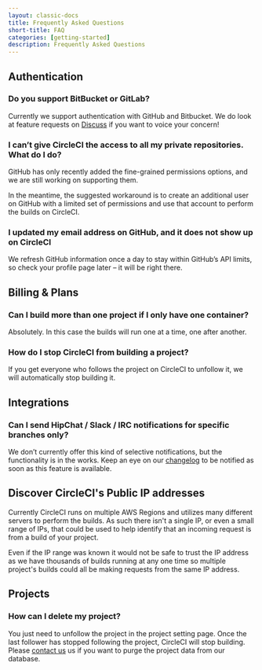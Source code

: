 ```yaml
---
layout: classic-docs
title: Frequently Asked Questions
short-title: FAQ
categories: [getting-started]
description: Frequently Asked Questions
---
```


## Authentication

### Do you support BitBucket or GitLab?
Currently we support authentication with GitHub and Bitbucket. We do look at feature requests on [Discuss](https://discuss.circleci.com/) if you want to voice your concern!

### I can’t give CircleCI the access to all my private repositories. What do I do?
GitHub has only recently added the fine-grained permissions options, and
we are still working on supporting them.

In the meantime, the suggested workaround is to create an additional
user on GitHub with a limited set of permissions and use that account to
perform the builds on CircleCI.

### I updated my email address on GitHub, and it does not show up on CircleCI
We refresh GitHub information once a day to stay within GitHub’s API
limits, so check your profile page later – it will be right there.

## Billing & Plans
### Can I build more than one project if I only have one container?
Absolutely. In this case the builds will run one at a time, one after
another.

### How do I stop CircleCI from building a project?
If you get everyone who follows the project on CircleCI to unfollow it, we
will automatically stop building it.

## Integrations
### Can I send HipChat / Slack / IRC notifications for specific branches only?
We don’t currently offer this kind of selective notifications, but the
functionality is in the works. Keep an eye on our
[changelog](https://circleci.com/changelog/) to be notified as soon as
this feature is available.

## Discover CircleCI's Public IP addresses
Currently CircleCI runs on multiple AWS Regions and utilizes many different
servers to perform the builds. As such there isn't a single IP, or even a small
range of IPs, that could be used to help identify that an incoming request is
from a build of your project.

Even if the IP range was known it would not be safe to trust the IP address as
we have thousands of builds running at any one time so multiple project's 
builds could all be making requests from the same IP address.

## Projects
### How can I delete my project?
You just need to unfollow the project in the project setting page. Once the last follower has stopped following the project, CircleCI will stop building.
Please [contact us](mailto:sayhi@circleci.com) us if you want to purge the project data from our database.

